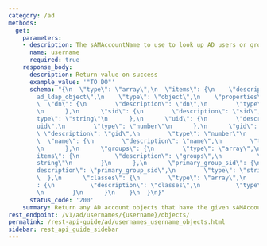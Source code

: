 ```yaml
---
category: /ad
methods:
  get:
    parameters:
    - description: The sAMAccountName to use to look up AD users or groups.
      name: username
      required: true
    response_body:
      description: Return value on success
      example_value: '"TO DO"'
      schema: "{\n  \"type\": \"array\",\n  \"items\": {\n    \"description\": \"\
        ad_ldap_object\",\n    \"type\": \"object\",\n    \"properties\": {\n    \
        \  \"dn\": {\n        \"description\": \"dn\",\n        \"type\": \"string\"\
        \n      },\n      \"sid\": {\n        \"description\": \"sid\",\n        \"\
        type\": \"string\"\n      },\n      \"uid\": {\n        \"description\": \"\
        uid\",\n        \"type\": \"number\"\n      },\n      \"gid\": {\n       \
        \ \"description\": \"gid\",\n        \"type\": \"number\"\n      },\n    \
        \  \"name\": {\n        \"description\": \"name\",\n        \"type\": \"string\"\
        \n      },\n      \"groups\": {\n        \"type\": \"array\",\n        \"\
        items\": {\n          \"description\": \"groups\",\n          \"type\": \"\
        string\"\n        }\n      },\n      \"primary_group_sid\": {\n        \"\
        description\": \"primary_group_sid\",\n        \"type\": \"string\"\n    \
        \  },\n      \"classes\": {\n        \"type\": \"array\",\n        \"items\"\
        : {\n          \"description\": \"classes\",\n          \"type\": \"string\"\
        \n        }\n      }\n    }\n  }\n}"
      status_code: '200'
    summary: Return any AD account objects that have the given sAMAccountName.
rest_endpoint: /v1/ad/usernames/{username}/objects/
permalink: /rest-api-guide/ad/usernames_username_objects.html
sidebar: rest_api_guide_sidebar
---
```

